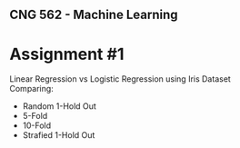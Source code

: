 ## **CNG 562 - Machine Learning**
# **Assignment #1**

Linear Regression vs Logistic Regression using Iris Dataset\
Comparing:
* Random 1-Hold Out
* 5-Fold
* 10-Fold
* Strafied 1-Hold Out
